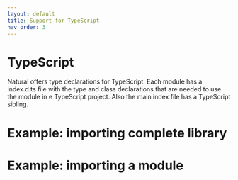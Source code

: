 ```yaml
---
layout: default
title: Support for TypeScript
nav_order: 3
---
```


# TypeScript

Natural offers type declarations for TypeScript. Each module has a index.d.ts file with the type and class declarations that are needed to use the module in e TypeScript project. Also the main index file has a TypeScript sibling.

# Example: importing complete library

# Example: importing a module
